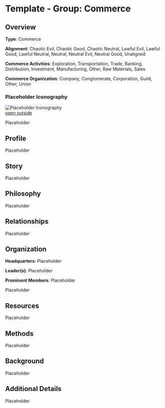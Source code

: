# Template - Group: Commerce

## Overview

**Type**: Commerce

**Alignment**: Chaotic Evil, Chaotic Good, Chaotic Neutral, Lawful Evil, Lawful Good, Lawful Neutral, Neutral, Neutral Evil, Neutral Good, Unaligned

**Commerce Activities**: Exploration, Transportation, Trade, Banking, Distribution, Investment, Manufacturing, Other, Raw Materials, Sales

**Commerce Organization**: Company, Conglomerate, Corporation, Guild, Other, Union

### Placeholder Iconography

![Placeholder Iconography](https://publish-01.obsidian.md/access/36b98e212e9d73fe1bd4813f96b0fd71/z_Assets/Misc/ImagePlaceholder.png)  
[open outside](https://obsidianttrpgtutorials.com/z_Assets/Misc/ImagePlaceholder.png)

Placeholder

## Profile

Placeholder

## Story

Placeholder

## Philosophy

Placeholder

## Relationships

Placeholder

## Organization

**Headquarters**: Placeholder

**Leader(s)**: Placeholder

**Prominent Members**: Placeholder

Placeholder

## Resources

Placeholder

## Methods

Placeholder

## Background

Placeholder

## Additional Details

Placeholder